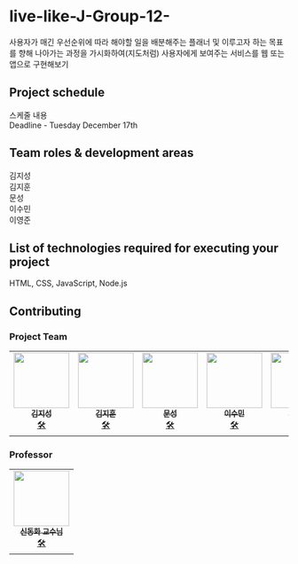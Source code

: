 # live-like-J-Group-12-

사용자가 매긴 우선순위에 따라 해야할 일을 배분해주는 플래너 및 이루고자 하는 목표를 향해 나아가는 과정을 가시화하여(지도처럼) 사용자에게 보여주는 서비스를 웹 또는 앱으로 구현해보기

## Project schedule

스케줄 내용<br/>
Deadline - Tuesday December 17th

## Team roles & development areas

김지성<br/>
김지훈<br/>
문성<br/>
이수민<br/>
이영준

## List of technologies required for executing your project

HTML, CSS, JavaScript, Node.js

## Contributing

### Project Team

<table>
<tr>
<td align="center">
<a href="https://github.com/z2sseong2">
<img src="https://avatars.githubusercontent.com/z2sseong2" width="100px;" alt=""/><br/>
<sub><b>김지성</b></sub></a><br/>
<a href="https://github.com/z2sseong2" title="Code">🛠️</a> 
</td>
<td align="center">
<a href="https://github.com/kimjihoon418">
<img src="https://avatars.githubusercontent.com/kimjihoon418" width="100px;" alt=""/><br/>
<sub><b>김지훈</b></sub></a><br/>
<a href="https://github.com/kimjihoon418" title="Code">🛠️</a> 
</td>
<td align="center">
<a href="https://github.com/msj-123">
<img src="https://avatars.githubusercontent.com/msj-123" width="100px;" alt=""/><br/>
<sub><b>문성</b></sub></a><br/>
<a href="https://github.com/msj-123" title="Code">🛠️</a> 
</td>
<td align="center">
<a href="https://github.com/isum450">
<img src="https://avatars.githubusercontent.com/isum450" width="100px;" alt=""/><br/>
<sub><b>이수민</b></sub></a><br/>
<a href="https://github.com/isum450" title="Code">🛠️</a> 
</td>
<td align="center">
<a href="https://github.com.lee990324">
<img src="https://avatars.githubusercontent.com/lee990324" width="100px;" alt=""/><br/>
<sub><b>이영준</b></sub></a><br/>
<a href="https://github.com/lee990324" title="Code">🛠️</a> 
</td>
</tr>
</table>

### Professor

<table>
<tr>
<td align="center">
<a href="https://github.com/kw-dhshin">
<img src="https://avatars.githubusercontent.com/kw-dhshin" width="100px;" alt=""/><br/>
<sub><b>신동화 교수님</b></sub></a><br/>
<a href="https://github.com/kw-dhshin" title="Code">🛠️</a> 
</td>
</tr>
</table>

